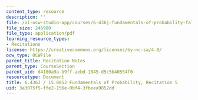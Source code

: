 ```yaml
---
content_type: resource
description: ''
file: /ol-ocw-studio-app/courses/6-436j-fundamentals-of-probability-fall-2018/3a3075f5ffe2156e0bf43fbeea9852dd_MIT6_436JF18_rec5.pdf
file_size: 246980
file_type: application/pdf
learning_resource_types:
- Recitations
license: https://creativecommons.org/licenses/by-nc-sa/4.0/
ocw_type: OCWFile
parent_title: Recitation Notes
parent_type: CourseSection
parent_uid: d4180a9a-b9ff-aebd-1845-d5c5b40554f0
resourcetype: Document
title: 6.436J / 15.085J Fundamentals of Probability, Recitation 5
uid: 3a3075f5-ffe2-156e-0bf4-3fbeea9852dd
---
```

